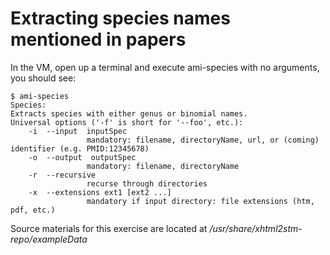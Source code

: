 # Extracting species names mentioned in papers 

In the VM, open up a terminal and execute ami-species with no arguments, you should see:

```
$ ami-species
Species: 
Extracts species with either genus or binomial names.
Universal options ('-f' is short for '--foo', etc.):
    -i  --input  inputSpec
                 mandatory: filename, directoryName, url, or (coming) identifier (e.g. PMID:12345678)
    -o  --output  outputSpec
                 mandatory: filename, directoryName
    -r  --recursive
                 recurse through directories
    -x  --extensions ext1 [ext2 ...]
                 mandatory if input directory: file extensions (htm, pdf, etc.)

```

Source materials for this exercise are located at */usr/share/xhtml2stm-repo/exampleData*
